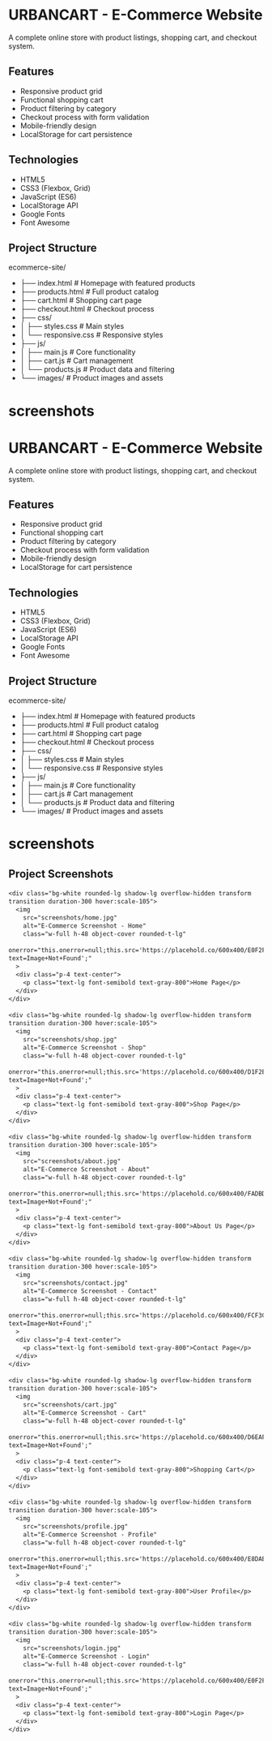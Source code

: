 # URBANCART - E-Commerce Website

A complete online store with product listings, shopping cart, and checkout system.

## Features

- Responsive product grid
- Functional shopping cart
- Product filtering by category
- Checkout process with form validation
- Mobile-friendly design
- LocalStorage for cart persistence

## Technologies

- HTML5
- CSS3 (Flexbox, Grid)
- JavaScript (ES6)
- LocalStorage API
- Google Fonts
- Font Awesome

## Project Structure
ecommerce-site/
- ├── index.html          # Homepage with featured products
- ├── products.html       # Full product catalog
- ├── cart.html           # Shopping cart page
- ├── checkout.html       # Checkout process
- ├── css/
- │   ├── styles.css      # Main styles
- │   └── responsive.css  # Responsive styles
- ├── js/
- │   ├── main.js         # Core functionality
- │   ├── cart.js         # Cart management
- │   └── products.js     # Product data and filtering
- └── images/             # Product images and assets

# screenshots
# URBANCART - E-Commerce Website

A complete online store with product listings, shopping cart, and checkout system.

## Features

- Responsive product grid
- Functional shopping cart
- Product filtering by category
- Checkout process with form validation
- Mobile-friendly design
- LocalStorage for cart persistence

## Technologies

- HTML5
- CSS3 (Flexbox, Grid)
- JavaScript (ES6)
- LocalStorage API
- Google Fonts
- Font Awesome

## Project Structure
ecommerce-site/
- ├── index.html          # Homepage with featured products
- ├── products.html       # Full product catalog
- ├── cart.html           # Shopping cart page
- ├── checkout.html       # Checkout process
- ├── css/
- │   ├── styles.css      # Main styles
- │   └── responsive.css  # Responsive styles
- ├── js/
- │   ├── main.js         # Core functionality
- │   ├── cart.js         # Cart management
- │   └── products.js     # Product data and filtering
- └── images/             # Product images and assets

# screenshots
<!--
  This HTML snippet creates a responsive gallery for your GitHub project screenshots.
  It uses Tailwind CSS classes for styling, which are generally supported in GitHub READMEs.
  The image paths and titles have been updated based on your provided project details.
-->
<div class="container mx-auto p-4 font-sans">
  <h2 class="text-3xl font-bold text-center mb-8">Project Screenshots</h2>

  <div class="grid grid-cols-1 sm:grid-cols-2 md:grid-cols-3 lg:grid-cols-4 gap-6">

    <div class="bg-white rounded-lg shadow-lg overflow-hidden transform transition duration-300 hover:scale-105">
      <img
        src="screenshots/home.jpg"
        alt="E-Commerce Screenshot - Home"
        class="w-full h-48 object-cover rounded-t-lg"
        onerror="this.onerror=null;this.src='https://placehold.co/600x400/E0F2F7/2C3E50?text=Image+Not+Found';"
      >
      <div class="p-4 text-center">
        <p class="text-lg font-semibold text-gray-800">Home Page</p>
      </div>
    </div>

    <div class="bg-white rounded-lg shadow-lg overflow-hidden transform transition duration-300 hover:scale-105">
      <img
        src="screenshots/shop.jpg"
        alt="E-Commerce Screenshot - Shop"
        class="w-full h-48 object-cover rounded-t-lg"
        onerror="this.onerror=null;this.src='https://placehold.co/600x400/D1F2EB/2C3E50?text=Image+Not+Found';"
      >
      <div class="p-4 text-center">
        <p class="text-lg font-semibold text-gray-800">Shop Page</p>
      </div>
    </div>

    <div class="bg-white rounded-lg shadow-lg overflow-hidden transform transition duration-300 hover:scale-105">
      <img
        src="screenshots/about.jpg"
        alt="E-Commerce Screenshot - About"
        class="w-full h-48 object-cover rounded-t-lg"
        onerror="this.onerror=null;this.src='https://placehold.co/600x400/FADBD8/2C3E50?text=Image+Not+Found';"
      >
      <div class="p-4 text-center">
        <p class="text-lg font-semibold text-gray-800">About Us Page</p>
      </div>
    </div>

    <div class="bg-white rounded-lg shadow-lg overflow-hidden transform transition duration-300 hover:scale-105">
      <img
        src="screenshots/contact.jpg"
        alt="E-Commerce Screenshot - Contact"
        class="w-full h-48 object-cover rounded-t-lg"
        onerror="this.onerror=null;this.src='https://placehold.co/600x400/FCF3CF/2C3E50?text=Image+Not+Found';"
      >
      <div class="p-4 text-center">
        <p class="text-lg font-semibold text-gray-800">Contact Page</p>
      </div>
    </div>

    <div class="bg-white rounded-lg shadow-lg overflow-hidden transform transition duration-300 hover:scale-105">
      <img
        src="screenshots/cart.jpg"
        alt="E-Commerce Screenshot - Cart"
        class="w-full h-48 object-cover rounded-t-lg"
        onerror="this.onerror=null;this.src='https://placehold.co/600x400/D6EAF8/2C3E50?text=Image+Not+Found';"
      >
      <div class="p-4 text-center">
        <p class="text-lg font-semibold text-gray-800">Shopping Cart</p>
      </div>
    </div>

    <div class="bg-white rounded-lg shadow-lg overflow-hidden transform transition duration-300 hover:scale-105">
      <img
        src="screenshots/profile.jpg"
        alt="E-Commerce Screenshot - Profile"
        class="w-full h-48 object-cover rounded-t-lg"
        onerror="this.onerror=null;this.src='https://placehold.co/600x400/E8DAEF/2C3E50?text=Image+Not+Found';"
      >
      <div class="p-4 text-center">
        <p class="text-lg font-semibold text-gray-800">User Profile</p>
      </div>
    </div>

    <div class="bg-white rounded-lg shadow-lg overflow-hidden transform transition duration-300 hover:scale-105">
      <img
        src="screenshots/login.jpg"
        alt="E-Commerce Screenshot - Login"
        class="w-full h-48 object-cover rounded-t-lg"
        onerror="this.onerror=null;this.src='https://placehold.co/600x400/E0F2F7/2C3E50?text=Image+Not+Found';"
      >
      <div class="p-4 text-center">
        <p class="text-lg font-semibold text-gray-800">Login Page</p>
      </div>
    </div>

  </div>
</div>
